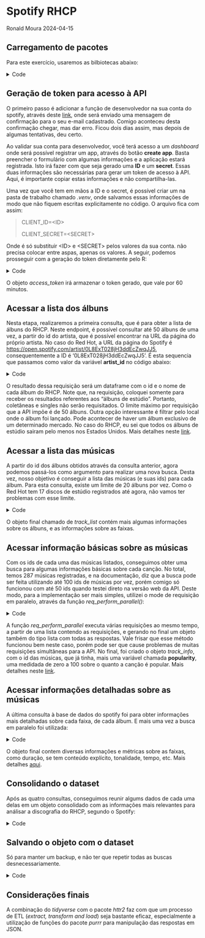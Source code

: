 # Spotify RHCP
Ronald Moura
2024-04-15

## Carregamento de pacotes

Para este exercício, usaremos as bilbiotecas abaixo:

<details>
<summary>Code</summary>

``` r
library(httr2)     #realizar consultas a bases de dados através APIs
library(tidyverse) #manipulação dos dados
```

</details>

## Geração de token para acesso à API

O primeiro passo é adicionar a função de desenvolvedor na sua conta do
spotify, através deste
[link](https://developer.spotify.com/ "https://developer.spotify.com/"),
onde será enviado uma mensagem de confirmação para o seu e-mail
cadastrado. Comigo aconteceu desta confirmação chegar, mas dar erro.
Ficou dois dias assim, mas depois de algumas tentativas, deu certo.

Ao validar sua conta para desenvolvedor, você terá acesso a um
*dashboard* onde será possível registrar um app, através do botão
**create app**. Basta preencher o formulário com algumas informações e a
aplicação estará registrada. Isto irá fazer com que seja gerado uma
**ID** e um **secret**. Essas duas informações são necessárias para
gerar um token de acesso à API. Aqui, é importante copiar estas
informações e não compartilha-las.

Uma vez que você tem em mãos a ID e o secret, é possível criar um na
pasta de trabalho chamado *.venv*, onde salvamos essas informações de
modo que não fiquem escritas explicitamente no código. O arquivo fica
com assim:

> CLIENT_ID=\<ID\>
>
> CLIENT_SECRET=\<SECRET\>

Onde é só substituir \<ID\> e \<SECRET\> pelos valores da sua conta. não
precisa colocar entre aspas, apenas os valores. A seguir, podemos
prosseguir com a geração do token diretamente pelo R:

<details>
<summary>Code</summary>

``` r
readRenviron(".venv") 

token_url = "https://accounts.spotify.com/api/token"
token_res = request(token_url) |> 
  req_auth_basic(username = Sys.getenv("CLIENT_ID"), 
                 password = Sys.getenv("CLIENT_SECRET")) |> 
  req_body_form(grant_type = "client_credentials") |> 
  req_perform()

access_token = token_res |> 
  resp_body_json() |> 
  pluck("access_token") 
```

</details>

O objeto *access_token* irá armazenar o token gerado, que vale por 60
minutos.

## Acessar a lista dos álbuns

Nesta etapa, realizaremos a primeira consulta, que é para obter a lista
de álbuns do RHCP. Neste endpoint, é possível consultar até 50 álbuns de
uma vez, a partir do id do artista, que é possível encontrar na URL da
página do próprio artista. No caso do Red Hot, a URL da página do
Spotify é <https://open.spotify.com/artist/0L8ExT028jH3ddEcZwqJJ5>,
consequentemente a ID é ‘0L8ExT028jH3ddEcZwqJJ5’. É esta sequencia que
passamos como valor da variável **artist_id** no código abaixo:

<details>
<summary>Code</summary>

``` r
artist_id = "0L8ExT028jH3ddEcZwqJJ5"
album_url  = "https://api.spotify.com/v1"
album_res = request(album_url) |> 
  req_url_path_append("artists") |> 
  req_url_path_append(artist_id) |> 
  req_url_path_append("albums") |> 
  req_url_query(market = "US",               # albuns lançados no mercado dos EUA
                limit  = 50,                 # limite de resultados  
                include_groups = "album") |> # incluir apenas álbuns de estúdio
  req_auth_bearer_token(access_token) |>     # autorização via token
  req_perform()

album_info = album_res |> 
  resp_body_json() |> 
  pluck("items") |> 
  map_dfr(
    \(x) {
      tibble(id   = x |> pluck("id"),
             name = x |> pluck("name")
      )
    }
  )
```

</details>

O resultado dessa requisição será um dataframe com o id e o nome de cada
álbum do RHCP. Note que, na requisição, coloquei somente para receber os
resultados referentes aos “álbuns de estúdio”. Portanto, coletâneas e
singles não serão requisitados. O limite máximo por requisição que a API
impõe é de 50 álbuns. Outra opção interessante é filtrar pelo local onde
o álbum foi lançado. Pode acontecer de haver um álbum exclusivo de um
determinado mercado. No caso do RHCP, eu sei que todos os álbuns de
estúdio sairam pelo menos nos Estados Unidos. Mais detalhes neste
[link](https://developer.spotify.com/documentation/web-api/reference/get-an-artists-albums).

## Acessar a lista das músicas

A partir do id dos álbuns obtidos através da consulta anterior, agora
podemos passá-los como argumento para realizar uma nova busca. Desta
vez, nosso objetivo é conseguir a lista das músicas (e suas ids) para
cada álbum. Para esta consulta, existe um limite de 20 álbuns por vez.
Como o Red Hot tem 17 discos de estúdio registrados até agora, não vamos
ter problemas com esse limite.

<details>
<summary>Code</summary>

``` r
tracks_url  = "https://api.spotify.com/v1"
tracks_res  = request(tracks_url) |> 
  req_url_path_append("albums") |> 
  req_url_query(ids = paste0(album_info$id, collapse = ",")) |>  #max 20 ids
  req_url_query(market = "US") |>
  req_auth_bearer_token(access_token) |> 
  req_perform()

track_list = tracks_res |> 
  resp_body_json() |> 
  pluck(1) |> 
  map_dfr(
    \(x) {
      tibble(album_external_urls     = x |> pluck("external_urls") |> list(),
             album_id                = x |> pluck("id"),
             album_images            = x |> pluck("images")        |> list(),
             album_name              = x |> pluck("name"),
             album_popularity        = x |> pluck("popularity"),
             album_release_date      = x |> pluck("release_date"),
             tracks                  = x |> pluck("tracks", "items"),
             album_type              = x |> pluck("type"),
             album_uri               = x |> pluck("uri")
      )
    }
  ) |> 
  unnest_wider(tracks, names_repair = "minimal") |> 
  rename_with(~ paste0("track_",.x), !starts_with("album_"))
```

</details>

O objeto final chamado de *track_list* contém mais algumas informações
sobre os álbuns, e as informações sobre as faixas.

## Acessar informação básicas sobre as músicas

Com os ids de cada uma das músicas listados, conseguimos obter uma busca
para algumas informações básicas sobre cada canção. No total, temos 287
músicas registradas, e na documentação, diz que a busca pode ser feita
utilizando até 100 ids de músicas por vez, porém comigo só funcionou com
até 50 ids quando testei direto na versão web da API. Deste modo, para a
implementação ser mais simples, utilizei o mode de requisição em
paralelo, através da função *req_perform_parallel()*:

<details>
<summary>Code</summary>

``` r
track_info_url  = "https://api.spotify.com/v1"
track_info_res = map(track_list$track_id, \(x){
    request(track_info_url) |> 
      req_url_path_append("tracks") |> 
      req_url_query(ids = x) |> #max 100 ids
      req_url_query(market = "US") |>
      req_auth_bearer_token(access_token) |> 
      req_perform()
  }) |>  
  req_perform_parallel()
  
track_info = map_df(track_info_res, resp_body_json)|> 
  unnest_wider(tracks, names_repair = "minimal") |> 
  select(id, popularity) |> 
  rename_with(~ paste0("track_",.x), everything())
```

</details>

A função *req_perform_parallel* executa várias requisições ao mesmo
tempo, a partir de uma lista contendo as requisições, e gerando no final
um objeto também do tipo lista com todas as respostas. Vale frisar que
esse método funcionou bem neste caso, porém pode ser que cause problemas
de muitas requisições simultâneas para a API. No final, foi criado o
objeto *track_info*, com o id das músicas, que já tinha, mais uma
variável chamada **popularity**, uma medidada de zero a 100 sobre o
quanto a canção é popular. Mais detalhes neste [link](#0).

## Acessar informações detalhadas sobre as músicas

A última consulta à base de dados do spotify foi para obter informações
mais detalhadas sobre cada faixa, de cada álbum. E mais uma vez a busca
em paralelo foi utilizada:

<details>
<summary>Code</summary>

``` r
track_detail_url  = "https://api.spotify.com/v1"
track_detail_res = map(track_list$track_id, \(x){
  request(track_detail_url) |> 
    req_url_path_append("audio-features") |> 
    req_url_query(ids = x) |>  #max 100 ids
    req_url_query(market = "US") |>
    req_auth_bearer_token(access_token) |> 
    req_perform()
}) |>  
  req_perform_parallel()

track_detail = map_df(track_detail_res, resp_body_json) |> 
  unnest_wider(audio_features, names_repair = "minimal") |> 
  rename(href = track_href) |> 
  rename_with(~ paste0("track_",.x), everything()) |> 
  select(-c(track_duration_ms, 
            track_href, track_type, track_uri))
```

</details>

O objeto final contem diversas informações e métricas sobre as faixas,
como duração, se tem conteúdo explícito, tonalidade, tempo, etc. Mais
detalhes
[aqui](https://developer.spotify.com/documentation/web-api/reference/get-several-audio-features).

## Consolidando o dataset

Após as quatro consultas, conseguimos reunir algums dados de cada uma
delas em um objeto consolidado com as informações mais relevantes para
análisar a discografia do RHCP, segundo o Spotify:

<details>
<summary>Code</summary>

``` r
rhcp = track_list %>% 
  left_join(., track_info, by = "track_id") %>%
  left_join(., track_detail, by = "track_id") %>%
  relocate(c(album_id, album_name), .before = album_external_urls)
```

</details>

## Salvando o objeto com o dataset

Só para manter um backup, e não ter que repetir todas as buscas
desnecessariamente.

<details>
<summary>Code</summary>

``` r
save(rhcp, file = "rhcp.RData")  
```

</details>

## Considerações finais

A combinação do *tidyverse* com o pacote *httr2* faz com que um processo
de ETL (*extract, transform and load*) seja bastante eficaz,
especialmente a utilização de funções do pacote *purrr* para manipulação
das respostas em JSON.
